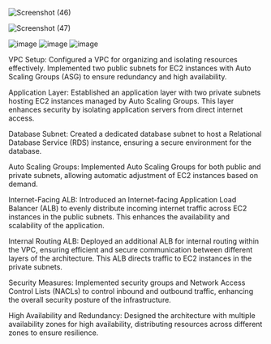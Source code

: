 
![Screenshot (46)](https://github.com/satya19977/HighlyAvailable-3-Tier-Architecture/assets/108000447/06a457b2-2d8f-4daf-aa08-da8edcc95b84)

![Screenshot (47)](https://github.com/satya19977/HighlyAvailable-3-Tier-Architecture/assets/108000447/1430f574-9f70-4104-9a7f-fc5b21152c1f)

![image](https://github.com/satya19977/Deploy-WordPress-Website-The-Traditional-Way/assets/108000447/9459884e-37d7-4835-b3ba-d8c36e29d244)
![image](https://github.com/satya19977/Deploy-WordPress-Website-The-Traditional-Way/assets/108000447/df9307f1-a123-4915-9f82-1d30b80125f7)
![image](https://github.com/satya19977/Deploy-WordPress-Website-The-Traditional-Way/assets/108000447/618b0d44-9ce4-472c-ae66-5db24debfdb7)

VPC Setup:
 Configured a VPC for organizing and isolating resources effectively.
 Implemented two public subnets for EC2 instances with Auto Scaling Groups (ASG) to ensure redundancy and high availability.

Application Layer:
Established an application layer with two private subnets hosting EC2 instances managed by Auto Scaling Groups. This layer enhances security by isolating application servers from direct internet access.

Database Subnet:
Created a dedicated database subnet to host a Relational Database Service (RDS) instance, ensuring a secure environment for the database.

Auto Scaling Groups:
Implemented Auto Scaling Groups for both public and private subnets, allowing automatic adjustment of EC2 instances based on demand.

Internet-Facing ALB:
 Introduced an Internet-facing Application Load Balancer (ALB) to evenly distribute incoming internet traffic across EC2 instances in the public subnets. This enhances the availability and scalability of the application.

Internal Routing ALB:
Deployed an additional ALB for internal routing within the VPC, ensuring efficient and secure communication between different layers of the architecture. This ALB directs traffic to EC2 instances in the private subnets.

Security Measures:
Implemented security groups and Network Access Control Lists (NACLs) to control inbound and outbound traffic, enhancing the overall security posture of the infrastructure.

High Availability and Redundancy:
Designed the architecture with multiple availability zones for high availability, distributing resources across different zones to ensure resilience.
